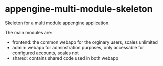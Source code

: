 appengine-multi-module-skeleton
===============================

Skeleton for a multi module appengine application. 

The main modules are: 
- frontend: the common webapp for the orginary users, scales unlimited
- admin: webapp for adminstration purposes, only accessable for configured accounts, scales not
- shared: contains shared code used in both webapp 

